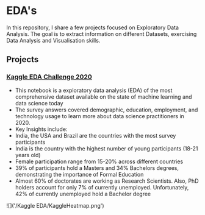 # EDA's
In this repository, I share a few projects focused on Exploratory Data Analysis. The goal is to extract information on different Datasets, exercising Data Analysis and Visualisation skills.

## Projects

### [Kaggle EDA Challenge 2020](https://github.com/negrinij/EDA/blob/main/Kaggle%20EDA/2020-kaggle-eda-competition.ipynb)

- This notebook is a exploratory data analysis (EDA) of the most comprehensive dataset available on the state of machine learning and data science today
- The survey answers covered demographic, education, employment, and technology usage to learn more about data science practitioners in 2020.
- Key Insights include:
- India, the USA and Brazil are the countries with the most survey participants
- India is the country with the highest number of young participants (18-21 years old)
- Female participation range from 15-20% across different countries
- 39% of participants hold a Masters and 34% Bachelors degrees, demonstrating the importance of Formal Education
- Almost 60% of doctorates are working as Research Scientists. Also, PhD holders account for only 7% of currently unemployed. Unfortunately, 42% of currently unemployed hold a Bachelor degree

![]('/Kaggle EDA/KaggleHeatmap.png')
